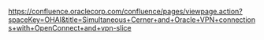 https://confluence.oraclecorp.com/confluence/pages/viewpage.action?spaceKey=OHAI&title=Simultaneous+Cerner+and+Oracle+VPN+connections+with+OpenConnect+and+vpn-slice